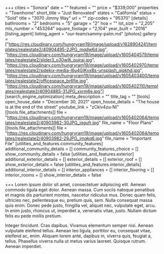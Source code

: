 +++
cities = "Sonora"
date = ""
featured = ""
price = "$339,000"
properties = "Townhome"
short_title = "Just Renovated"
states = "California"
status = "Sold"
title = "3070 Jimmy Way"
url = ""
zip-codes = "95370"
[details]
bathrooms = "2"
bedrooms = "5"
garage = "2"
hoa = ""
lot_size = "2,205"
mls_number = "453264"
square_footage = "2,104"
year_built = "2016"
[listing_agent]
listing_agent = "our-team/sammy-palm.md"
[photos]
gallery = ["https://res.cloudinary.com/hungryram19/image/upload/v1628904241/templates/realestate2/40904495-2JPG_mqdw6d.jpg", "https://res.cloudinary.com/hungryram19/image/upload/v1605404579/templates/realestate2/slider3_o30w9i_pujrai.jpg", "https://res.cloudinary.com/hungryram19/image/upload/v1605402970/templates/realestate2/sidekix-media-l6u4GIKvxBs-unsplash_qipkhd.jpg", "https://res.cloudinary.com/hungryram19/image/upload/v1605403400/templates/realestate2/officespace_br6fie.jpg", "https://res.cloudinary.com/hungryram19/image/upload/v1605402110/templates/realestate2/40904885-31JPG_xxrm6e.jpg"]
[search_engine_optimization]
meta_description = ""
title_tag = ""
[tools]
open_house_date = "December 30, 2021"
open_house_details = "The house is at the end of the street"
youtube_link = "zCkiv4zu-NI"
[[tools.file_attachments]]
file = "https://res.cloudinary.com/hungryram19/image/upload/v1605402064/templates/realestate2/40903982-30JPG_iqgufr.jpg"
file_name = "Floor Plans"
[[tools.file_attachments]]
file = "https://res.cloudinary.com/hungryram19/image/upload/v1605402064/templates/realestate2/40903982-29JPG_jmqkq6.jpg"
file_name = "Important File"
[utilities_and_features.community_features]
additional_community_details = []
community_features_choice = []
show_community_details = false
[utilities_and_features.exterior]
additional_exterior_details = []
exterior_details = []
exterior_roof = []
show_exterior_details = false
[utilities_and_features.interior_details]
additional_interior_details = []
interior_appliances = []
interior_flooring = []
interior_rooms = []
show_interior_details = false

+++
Lorem ipsum dolor sit amet, consectetuer adipiscing elit. Aenean commodo ligula eget dolor. Aenean massa. Cum sociis natoque penatibus et magnis dis parturient montes, nascetur ridiculus mus. Donec quam felis, ultricies nec, pellentesque eu, pretium quis, sem. Nulla consequat massa quis enim. Donec pede justo, fringilla vel, aliquet nec, vulputate eget, arcu. In enim justo, rhoncus ut, imperdiet a, venenatis vitae, justo. Nullam dictum felis eu pede mollis pretium.

Integer tincidunt. Cras dapibus. Vivamus elementum semper nisi. Aenean vulputate eleifend tellus. Aenean leo ligula, porttitor eu, consequat vitae, eleifend ac, enim. Aliquam lorem ante, dapibus in, viverra quis, feugiat a, tellus. Phasellus viverra nulla ut metus varius laoreet. Quisque rutrum. Aenean imperdiet.
